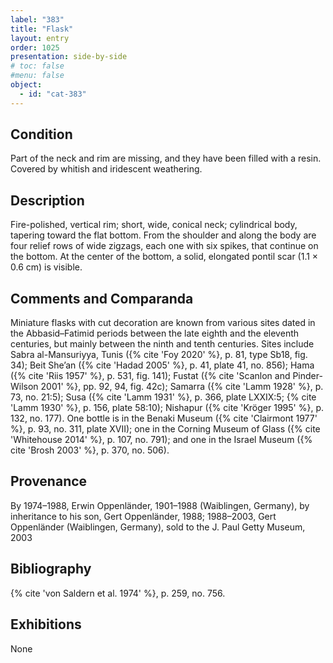 ```yaml
---
label: "383"
title: "Flask"
layout: entry
order: 1025
presentation: side-by-side
# toc: false
#menu: false 
object:
  - id: "cat-383"
---
```


## Condition

Part of the neck and rim are missing, and they have been filled with a resin. Covered by whitish and iridescent weathering.

## Description

Fire-polished, vertical rim; short, wide, conical neck; cylindrical body, tapering toward the flat bottom. From the shoulder and along the body are four relief rows of wide zigzags, each one with six spikes, that continue on the bottom. At the center of the bottom, a solid, elongated pontil scar (1.1 × 0.6 cm) is visible.

## Comments and Comparanda

Miniature flasks with cut decoration are known from various sites dated in the Abbasid–Fatimid periods between the late eighth and the eleventh centuries, but mainly between the ninth and tenth centuries. Sites include Sabra al-Mansuriyya, Tunis ({% cite 'Foy 2020' %}, p. 81, type Sb18, fig. 34); Beit She’an ({% cite 'Hadad 2005' %}, p. 41, plate 41, no. 856); Hama ({% cite 'Riis 1957' %}, p. 531, fig. 141); Fustat ({% cite 'Scanlon and Pinder-Wilson 2001' %}, pp. 92, 94, fig. 42c); Samarra ({% cite 'Lamm 1928' %}, p. 73, no. 21:5); Susa ({% cite 'Lamm 1931' %}, p. 366, plate LXXIX:5; {% cite 'Lamm 1930' %}, p. 156, plate 58:10); Nishapur ({% cite 'Kröger 1995' %}, p. 132, no. 177). One bottle is in the Benaki Museum ({% cite 'Clairmont 1977' %}, p. 93, no. 311, plate XVII); one in the Corning Museum of Glass ({% cite 'Whitehouse 2014' %}, p. 107, no. 791); and one in the Israel Museum ({% cite 'Brosh 2003' %}, p. 370, no. 506).

## Provenance

By 1974–1988, Erwin Oppenländer, 1901–1988 (Waiblingen, Germany), by inheritance to his son, Gert Oppenländer, 1988; 1988–2003, Gert Oppenländer (Waiblingen, Germany), sold to the J. Paul Getty Museum, 2003

## Bibliography

{% cite 'von Saldern et al. 1974' %}, p. 259, no. 756.

## Exhibitions

None